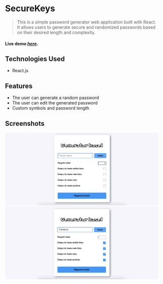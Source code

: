 # SecureKeys
> This is a simple password generator web application built with React. It allows users to generate secure and randomized passwords based on their desired length and complexity.

#### Live demo [_here_](http://securekeys.pl/).


## Technologies Used
- React.js

## Features
- The user can generate a random password
- The user can edit the generated password
- Custom symbols and password length

## Screenshots
![Example screenshot](./img/securekeys.png)
![Example screenshot](./img/securekeys2.png)  


